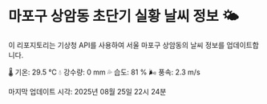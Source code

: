 
# 마포구 상암동 초단기 실황 날씨 정보 🌤️

이 리포지토리는 기상청 API를 사용하여 서울 마포구 상암동의 날씨 정보를 업데이트합니다. 

🌡️ 기온: 29.5 ℃
💧 강수량: 0 mm
💦 습도: 81 %
🌬️ 풍속: 2.3 m/s

마지막 업데이트 시각: 2025년 08월 25일 22시 24분    
